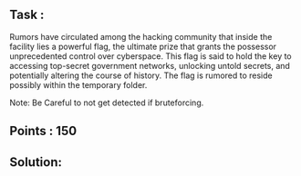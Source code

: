 ## Task :
Rumors have circulated among the hacking community that inside the facility lies a powerful flag, the ultimate prize that grants the possessor unprecedented control over cyberspace. This flag is said to hold the key to accessing top-secret government networks, unlocking untold secrets, and potentially altering the course of history. The flag is rumored to reside possibly within the temporary folder.

Note: Be Careful to not get detected if bruteforcing.

## Points : 150

## Solution:
